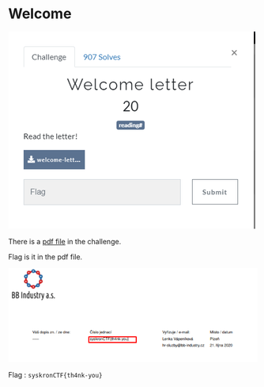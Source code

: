 # Welcome
![](../../assets/Welcome/welcome_1.png)

There is a [pdf file](../../assets/Welcome/welcome-letter.pdf)  in the challenge.

Flag is it in the pdf file.

![](../../assets/Welcome/welcome_2.png)

Flag : `syskronCTF{th4nk-you}`
